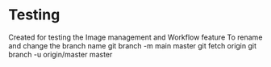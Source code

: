 # Testing
Created for testing the Image management and Workflow feature
To rename and change the branch name
git branch -m main master
git fetch origin
git branch -u origin/master master
